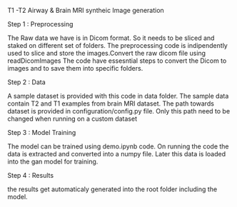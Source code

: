 T1 -T2 Airway & Brain MRI syntheic Image generation

Step 1 : Preprocessing

The Raw data we have is in Dicom format. So it needs to be sliced and staked on different set of folders. 
The preprocessing code is indipendently used to slice and store the images.Convert the raw dicom file using readDicomImages
The code have essesntial steps to convert the Dicom to images and to save them into specific folders.

Step 2 : Data

A sample dataset is provided with this code in data folder. The sample data contain T2 and T1 examples from brain MRI dataset.
The path towards dataset is provided in configuration/config.py file. Only this path need to be changed when running on a
custom dataset

Step 3 : Model Training

The model can be trained using demo.ipynb code. On running the code the data is extracted and converted into a numpy file.
Later this data is loaded into the gan model for training.

Step 4 : Results

the results get automaticaly generated into the root folder including the model.
